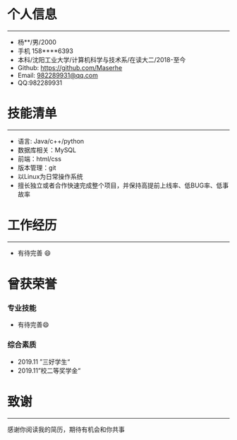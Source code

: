 # 个人信息

-------------------------------

- 杨**/男/2000
- 手机 158****6393
- 本科/沈阳工业大学/计算机科学与技术系/在读大二/2018-至今
- Github: https://github.com/Maserhe
- Email: 982289931@qq.com
- QQ:982289931
# 技能清单

------------------------------

- 语言: Java/c++/python
- 数据库相关：MySQL
- 前端：html/css
- 版本管理：git
- 以Linux为日常操作系统
- 擅长独立或者合作快速完成整个项目，并保持高提前上线率、低BUG率、低事故率

# 工作经历

-----------------------

- 有待完善 :smile:

# 曾获荣誉

### 专业技能

- 有待完善:smile:

### 综合素质

- 2019.11 ”三好学生“
- 2019.11”校二等奖学金“

# 致谢

------------------------------------

感谢你阅读我的简历，期待有机会和你共事
